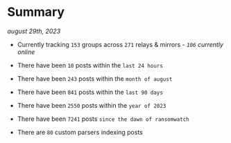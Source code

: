 
# Summary
_august 29th, 2023_

- Currently tracking `153` groups across `271` relays & mirrors - _`106` currently online_

- There have been `10` posts within the `last 24 hours`

- There have been `243` posts within the `month of august`

- There have been `841` posts within the `last 90 days`

- There have been `2550` posts within the `year of 2023`

- There have been `7241` posts `since the dawn of ransomwatch`

- There are `80` custom parsers indexing posts
